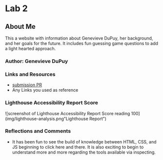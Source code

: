 # Lab 2

## About Me

This a website with information about Genevieve DuPuy, her background, and her goals for the future. It includes fun guessing game questions to add a light hearted approach.

### Author: Genevieve DuPuy

### Links and Resources

* [submission PR](http://xyz.com)
* Any Links you used as reference

### Lighthouse Accessibility Report Score

![screenshot of Lighthouse Accessibility Report Score reading 100](img/lighthouse-analysis.png"Lighthouse Report")

### Reflections and Comments

* It has been fun to see the build of knowledge between HTML, CSS, and JS beginning to click here and there. It is also exciting to begin to understand more and more regarding the tools available via inspecting.
